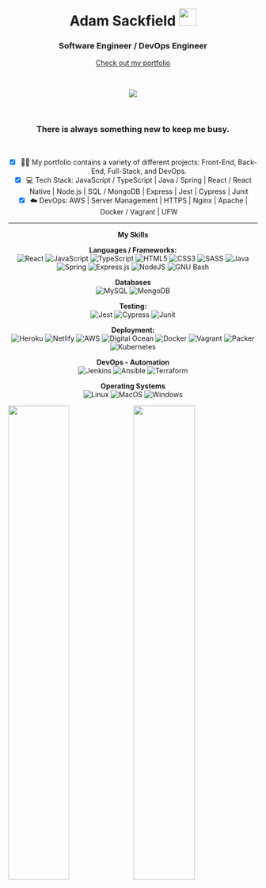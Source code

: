 <div align=center>
  <!-- <img src='https://studio.youtube.com/channel/UCDPdfgDfPjl0XhU2N_9AIDg/editing/images'/> -->
<h1>Adam Sackfield <img src="https://media.giphy.com/media/hvRJCLFzcasrR4ia7z/giphy.gif" width="35"></h1>
  <h3>Software Engineer / DevOps Engineer</h3>
  
  [Check out my portfolio](https://www.adamsackfield.uk)

<br>
  
<p align="center">
  <a href="https://github.com/DenverCoder1/readme-typing-svg"><img src="https://readme-typing-svg.herokuapp.com?lines=Full+Stack+Development;Test+Driven+Development;DevOps;&center=true&width=500&height=50"></a>
</p>
  
<br>
  
  <h3>There is always something new to keep me busy.</h3>
  
<br>

- [x] 💪🏼 My portfolio contains a variety of different projects: Front-End, Back-End, Full-Stack, and DevOps.
- [x] 💻 Tech Stack: JavaScript / TypeScript | Java / Spring | React / React Native | Node.js | SQL / MongoDB | Express | Jest | Cypress | Junit
- [x] ☁️ DevOps: AWS | Server Management | HTTPS | Nginx | Apache | Docker / Vagrant | UFW

---
  
**My Skills**
<br>
  
**Languages / Frameworks:**
<br>
![React](https://img.shields.io/badge/react-%23494949.svg?style=for-the-badge&logo=react&logoColor=%2361DAFB) 
![JavaScript](https://img.shields.io/badge/javascript-%23494949.svg?style=for-the-badge&logo=javascript&logoColor=%23F7DF1E) 
![TypeScript](https://img.shields.io/badge/typescript-%23494949.svg?style=for-the-badge&logo=react&logoColor=%2361DAFB)
![HTML5](https://img.shields.io/badge/html5-%23494949.svg?style=for-the-badge&logo=html5&logoColor=%23E34F26) 
![CSS3](https://img.shields.io/badge/css3-%23494949.svg?style=for-the-badge&logo=css3&logoColor=%231572B6) 
![SASS](https://img.shields.io/badge/sass-%23494949.svg?style=for-the-badge&logo=sass&logoColor=%23CC6699) 
![Java](https://img.shields.io/badge/java-%23494949.svg?style=for-the-badge&logo=java&color=%23494949) 
 ![Spring](https://img.shields.io/badge/spring-%23494949.svg?style=for-the-badge&logo=spring&logoColor=%236DB33F) 
![Express.js](https://img.shields.io/badge/express.js-%23494949.svg?style=for-the-badge&logo=express&logoColor=%2361DAFB) 
![NodeJS](https://img.shields.io/badge/node.js-%23494949.svg?style=for-the-badge&logo=node.js&logoColor=%23339933)
![GNU Bash](https://img.shields.io/badge/bash-%23494949.svg?style=for-the-badge&logo=gnubash&logoColor=%234EAA25)
  
  **Databases**
  <br>
  ![MySQL](https://img.shields.io/badge/mysql-%23FC4C02.svg?style=for-the-badge&logo=mysql&logoColor=%234479A1) 
![MongoDB](https://img.shields.io/badge/mongodb-%23FC4C02.svg?style=for-the-badge&logo=mongodb&logoColor=%2347A248) 
  
**Testing:**
<br>
![Jest](https://img.shields.io/badge/-jest-%23C21325?style=for-the-badge&logo=jest&logoColor=%23C21325)
![Cypress](https://img.shields.io/badge/-cypress-%23C21325?style=for-the-badge&logo=cypress&logoColor=%2317202C)
![Junit](https://img.shields.io/badge/-junit-%23C21325?style=for-the-badge&logo=JUnit5&logoColor=%2325A162)

**Deployment:**
<br>
![Heroku](https://img.shields.io/badge/heroku-%23000000.svg?style=for-the-badge&logo=heroku&logoColor=%23430098) 
![Netlify](https://img.shields.io/badge/netlify-%23000000.svg?style=for-the-badge&logo=netlify&logoColor=%2300C7B7)
![AWS](https://img.shields.io/badge/AWS-%23000000.svg?style=for-the-badge&logo=amazonaws&logoColor=%23FF9900)
![Digital Ocean](https://img.shields.io/badge/Digital%20Ocean-%23000000.svg?style=for-the-badge&logo=digitalocean&logoColor=%230080FF)
![Docker](https://img.shields.io/badge/docker-%23000000.svg?style=for-the-badge&logo=docker&logoColor=%2300C7B7)
![Vagrant](https://img.shields.io/badge/vagrant-%23000000.svg?style=for-the-badge&logo=vagrant&logoColor=%231868F2)
![Packer](https://img.shields.io/badge/packer-%23000000.svg?style=for-the-badge&logo=packer&logoColor=%2302A8EF)
![Kubernetes](https://img.shields.io/badge/kubernetes-%23000000.svg?style=for-the-badge&logo=kubernetes&logoColor=%23326CE5)
  
**DevOps - Automation**
<br>
![Jenkins](https://img.shields.io/badge/jenkins-%2373C3D5.svg?style=for-the-badge&logo=jenkins&logoColor=%23D24939)
![Ansible](https://img.shields.io/badge/ansible-%2373C3D5.svg?style=for-the-badge&logo=ansible&logoColor=%23EE0000)
![Terraform](https://img.shields.io/badge/terraform-%2373C3D5.svg?style=for-the-badge&logo=terraform&logoColor=%237B42BC)
  
  **Operating Systems**
  <br>
  ![Linux](https://img.shields.io/badge/linux-%23494949.svg?style=for-the-badge&logo=linux&logoColor=white)
![MacOS](https://img.shields.io/badge/macos-%23494949.svg?style=for-the-badge&logo=macos&logoColor=white)
![Windows](https://img.shields.io/badge/windows-%23494949.svg?style=for-the-badge&logo=windows&logoColor=white)
  
  
 <p align="left">
  <img width="49.5%" src="https://github-readme-stats.vercel.app/api?username=adampaulsackfield&show_icons=true&theme=gruvbox&hide_border=true" />
    <img width="49.5%" src="https://github-readme-streak-stats.herokuapp.com/?user=adampaulsackfield&theme=gruvbox&hide_border=true" />
</p>
</div>
